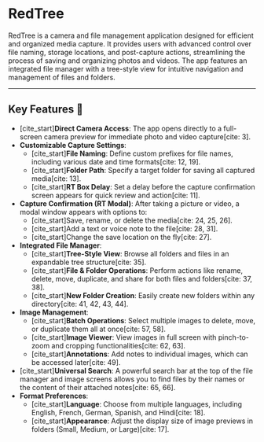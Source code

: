 # RedTree

RedTree is a camera and file management application designed for efficient and organized media capture. It provides users with advanced control over file naming, storage locations, and post-capture actions, streamlining the process of saving and organizing photos and videos. The app features an integrated file manager with a tree-style view for intuitive navigation and management of files and folders.

---

## Key Features 📸

* [cite_start]**Direct Camera Access**: The app opens directly to a full-screen camera preview for immediate photo and video capture[cite: 3].
* **Customizable Capture Settings**:
    * [cite_start]**File Naming**: Define custom prefixes for file names, including various date and time formats[cite: 12, 19].
    * [cite_start]**Folder Path**: Specify a target folder for saving all captured media[cite: 13].
    * [cite_start]**RT Box Delay**: Set a delay before the capture confirmation screen appears for quick review and action[cite: 11].
* **Capture Confirmation (RT Modal)**: After taking a picture or video, a modal window appears with options to:
    * [cite_start]Save, rename, or delete the media[cite: 24, 25, 26].
    * [cite_start]Add a text or voice note to the file[cite: 28, 31].
    * [cite_start]Change the save location on the fly[cite: 27].
* **Integrated File Manager**:
    * [cite_start]**Tree-Style View**: Browse all folders and files in an expandable tree structure[cite: 35].
    * [cite_start]**File & Folder Operations**: Perform actions like rename, delete, move, duplicate, and share for both files and folders[cite: 37, 38].
    * [cite_start]**New Folder Creation**: Easily create new folders within any directory[cite: 41, 42, 43, 44].
* **Image Management**:
    * [cite_start]**Batch Operations**: Select multiple images to delete, move, or duplicate them all at once[cite: 57, 58].
    * [cite_start]**Image Viewer**: View images in full screen with pinch-to-zoom and cropping functionalities[cite: 62, 63].
    * [cite_start]**Annotations**: Add notes to individual images, which can be accessed later[cite: 49].
* [cite_start]**Universal Search**: A powerful search bar at the top of the file manager and image screens allows you to find files by their names or the content of their attached notes[cite: 65, 66].
* **Format Preferences**:
    * [cite_start]**Language**: Choose from multiple languages, including English, French, German, Spanish, and Hindi[cite: 18].
    * [cite_start]**Appearance**: Adjust the display size of image previews in folders (Small, Medium, or Large)[cite: 17].
